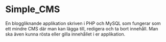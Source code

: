 # Simple_CMS
En bloggliknande applikation skriven i PHP och MySQL som fungerar som ett mindre CMS där man kan lägga till, redigera och ta bort innehåll. Man ska även kunna rösta eller gilla innehållet i er applikation.
